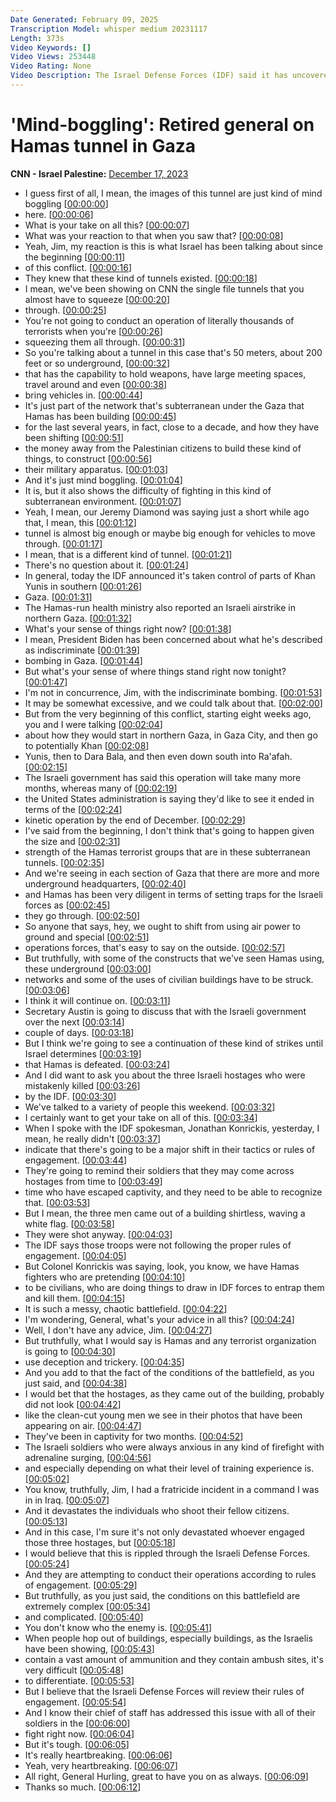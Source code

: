 ```yaml
---
Date Generated: February 09, 2025
Transcription Model: whisper medium 20231117
Length: 373s
Video Keywords: []
Video Views: 253448
Video Rating: None
Video Description: The Israel Defense Forces (IDF) said it has uncovered "the biggest Hamas tunnel" in Gaza, spanning a length of 2.5 miles. CNN military analyst Lt. Gen. Mark Hertling (Ret.) discusses. #CNN #News
---
```


# 'Mind-boggling': Retired general on Hamas tunnel in Gaza
**CNN - Israel Palestine:** [December 17, 2023](https://www.youtube.com/watch?v=8cQ7zYQlPyg)
*  I guess first of all, I mean, the images of this tunnel are just kind of mind boggling [[00:00:00](https://www.youtube.com/watch?v=8cQ7zYQlPyg&t=0.0s)]
*  here. [[00:00:06](https://www.youtube.com/watch?v=8cQ7zYQlPyg&t=6.5200000000000005s)]
*  What is your take on all this? [[00:00:07](https://www.youtube.com/watch?v=8cQ7zYQlPyg&t=7.5200000000000005s)]
*  What was your reaction to that when you saw that? [[00:00:08](https://www.youtube.com/watch?v=8cQ7zYQlPyg&t=8.88s)]
*  Yeah, Jim, my reaction is this is what Israel has been talking about since the beginning [[00:00:11](https://www.youtube.com/watch?v=8cQ7zYQlPyg&t=11.24s)]
*  of this conflict. [[00:00:16](https://www.youtube.com/watch?v=8cQ7zYQlPyg&t=16.96s)]
*  They knew that these kind of tunnels existed. [[00:00:18](https://www.youtube.com/watch?v=8cQ7zYQlPyg&t=18.28s)]
*  I mean, we've been showing on CNN the single file tunnels that you almost have to squeeze [[00:00:20](https://www.youtube.com/watch?v=8cQ7zYQlPyg&t=20.52s)]
*  through. [[00:00:25](https://www.youtube.com/watch?v=8cQ7zYQlPyg&t=25.32s)]
*  You're not going to conduct an operation of literally thousands of terrorists when you're [[00:00:26](https://www.youtube.com/watch?v=8cQ7zYQlPyg&t=26.32s)]
*  squeezing them all through. [[00:00:31](https://www.youtube.com/watch?v=8cQ7zYQlPyg&t=31.12s)]
*  So you're talking about a tunnel in this case that's 50 meters, about 200 feet or so underground, [[00:00:32](https://www.youtube.com/watch?v=8cQ7zYQlPyg&t=32.76s)]
*  that has the capability to hold weapons, have large meeting spaces, travel around and even [[00:00:38](https://www.youtube.com/watch?v=8cQ7zYQlPyg&t=38.66s)]
*  bring vehicles in. [[00:00:44](https://www.youtube.com/watch?v=8cQ7zYQlPyg&t=44.32s)]
*  It's just part of the network that's subterranean under the Gaza that Hamas has been building [[00:00:45](https://www.youtube.com/watch?v=8cQ7zYQlPyg&t=45.32s)]
*  for the last several years, in fact, close to a decade, and how they have been shifting [[00:00:51](https://www.youtube.com/watch?v=8cQ7zYQlPyg&t=51.68s)]
*  the money away from the Palestinian citizens to build these kind of things, to construct [[00:00:56](https://www.youtube.com/watch?v=8cQ7zYQlPyg&t=56.44s)]
*  their military apparatus. [[00:01:03](https://www.youtube.com/watch?v=8cQ7zYQlPyg&t=63.2s)]
*  And it's just mind boggling. [[00:01:04](https://www.youtube.com/watch?v=8cQ7zYQlPyg&t=64.76s)]
*  It is, but it also shows the difficulty of fighting in this kind of subterranean environment. [[00:01:07](https://www.youtube.com/watch?v=8cQ7zYQlPyg&t=67.12s)]
*  Yeah, I mean, our Jeremy Diamond was saying just a short while ago that, I mean, this [[00:01:12](https://www.youtube.com/watch?v=8cQ7zYQlPyg&t=72.2s)]
*  tunnel is almost big enough or maybe big enough for vehicles to move through. [[00:01:17](https://www.youtube.com/watch?v=8cQ7zYQlPyg&t=77.92s)]
*  I mean, that is a different kind of tunnel. [[00:01:21](https://www.youtube.com/watch?v=8cQ7zYQlPyg&t=81.28s)]
*  There's no question about it. [[00:01:24](https://www.youtube.com/watch?v=8cQ7zYQlPyg&t=84.92s)]
*  In general, today the IDF announced it's taken control of parts of Khan Yunis in southern [[00:01:26](https://www.youtube.com/watch?v=8cQ7zYQlPyg&t=86.88s)]
*  Gaza. [[00:01:31](https://www.youtube.com/watch?v=8cQ7zYQlPyg&t=91.16s)]
*  The Hamas-run health ministry also reported an Israeli airstrike in northern Gaza. [[00:01:32](https://www.youtube.com/watch?v=8cQ7zYQlPyg&t=92.16s)]
*  What's your sense of things right now? [[00:01:38](https://www.youtube.com/watch?v=8cQ7zYQlPyg&t=98.56s)]
*  I mean, President Biden has been concerned about what he's described as indiscriminate [[00:01:39](https://www.youtube.com/watch?v=8cQ7zYQlPyg&t=99.76s)]
*  bombing in Gaza. [[00:01:44](https://www.youtube.com/watch?v=8cQ7zYQlPyg&t=104.88s)]
*  But what's your sense of where things stand right now tonight? [[00:01:47](https://www.youtube.com/watch?v=8cQ7zYQlPyg&t=107.75999999999999s)]
*  I'm not in concurrence, Jim, with the indiscriminate bombing. [[00:01:53](https://www.youtube.com/watch?v=8cQ7zYQlPyg&t=113.6s)]
*  It may be somewhat excessive, and we could talk about that. [[00:02:00](https://www.youtube.com/watch?v=8cQ7zYQlPyg&t=120.16s)]
*  But from the very beginning of this conflict, starting eight weeks ago, you and I were talking [[00:02:04](https://www.youtube.com/watch?v=8cQ7zYQlPyg&t=124.28s)]
*  about how they would start in northern Gaza, in Gaza City, and then go to potentially Khan [[00:02:08](https://www.youtube.com/watch?v=8cQ7zYQlPyg&t=128.84s)]
*  Yunis, then to Dara Bala, and then even down south into Ra'afah. [[00:02:15](https://www.youtube.com/watch?v=8cQ7zYQlPyg&t=135.07999999999998s)]
*  The Israeli government has said this operation will take many more months, whereas many of [[00:02:19](https://www.youtube.com/watch?v=8cQ7zYQlPyg&t=139.64s)]
*  the United States administration is saying they'd like to see it ended in terms of the [[00:02:24](https://www.youtube.com/watch?v=8cQ7zYQlPyg&t=144.83999999999997s)]
*  kinetic operation by the end of December. [[00:02:29](https://www.youtube.com/watch?v=8cQ7zYQlPyg&t=149.12s)]
*  I've said from the beginning, I don't think that's going to happen given the size and [[00:02:31](https://www.youtube.com/watch?v=8cQ7zYQlPyg&t=151.72s)]
*  strength of the Hamas terrorist groups that are in these subterranean tunnels. [[00:02:35](https://www.youtube.com/watch?v=8cQ7zYQlPyg&t=155.23999999999998s)]
*  And we're seeing in each section of Gaza that there are more and more underground headquarters, [[00:02:40](https://www.youtube.com/watch?v=8cQ7zYQlPyg&t=160.48s)]
*  and Hamas has been very diligent in terms of setting traps for the Israeli forces as [[00:02:45](https://www.youtube.com/watch?v=8cQ7zYQlPyg&t=165.28s)]
*  they go through. [[00:02:50](https://www.youtube.com/watch?v=8cQ7zYQlPyg&t=170.32s)]
*  So anyone that says, hey, we ought to shift from using air power to ground and special [[00:02:51](https://www.youtube.com/watch?v=8cQ7zYQlPyg&t=171.32s)]
*  operations forces, that's easy to say on the outside. [[00:02:57](https://www.youtube.com/watch?v=8cQ7zYQlPyg&t=177.07999999999998s)]
*  But truthfully, with some of the constructs that we've seen Hamas using, these underground [[00:03:00](https://www.youtube.com/watch?v=8cQ7zYQlPyg&t=180.48s)]
*  networks and some of the uses of civilian buildings have to be struck. [[00:03:06](https://www.youtube.com/watch?v=8cQ7zYQlPyg&t=186.56s)]
*  I think it will continue on. [[00:03:11](https://www.youtube.com/watch?v=8cQ7zYQlPyg&t=191.76000000000002s)]
*  Secretary Austin is going to discuss that with the Israeli government over the next [[00:03:14](https://www.youtube.com/watch?v=8cQ7zYQlPyg&t=194.28s)]
*  couple of days. [[00:03:18](https://www.youtube.com/watch?v=8cQ7zYQlPyg&t=198.64000000000001s)]
*  But I think we're going to see a continuation of these kind of strikes until Israel determines [[00:03:19](https://www.youtube.com/watch?v=8cQ7zYQlPyg&t=199.64000000000001s)]
*  that Hamas is defeated. [[00:03:24](https://www.youtube.com/watch?v=8cQ7zYQlPyg&t=204.52s)]
*  And I did want to ask you about the three Israeli hostages who were mistakenly killed [[00:03:26](https://www.youtube.com/watch?v=8cQ7zYQlPyg&t=206.64000000000001s)]
*  by the IDF. [[00:03:30](https://www.youtube.com/watch?v=8cQ7zYQlPyg&t=210.16000000000003s)]
*  We've talked to a variety of people this weekend. [[00:03:32](https://www.youtube.com/watch?v=8cQ7zYQlPyg&t=212.76000000000002s)]
*  I certainly want to get your take on all of this. [[00:03:34](https://www.youtube.com/watch?v=8cQ7zYQlPyg&t=214.84s)]
*  When I spoke with the IDF spokesman, Jonathan Konrickis, yesterday, I mean, he really didn't [[00:03:37](https://www.youtube.com/watch?v=8cQ7zYQlPyg&t=217.52s)]
*  indicate that there's going to be a major shift in their tactics or rules of engagement. [[00:03:44](https://www.youtube.com/watch?v=8cQ7zYQlPyg&t=224.16s)]
*  They're going to remind their soldiers that they may come across hostages from time to [[00:03:49](https://www.youtube.com/watch?v=8cQ7zYQlPyg&t=229.68s)]
*  time who have escaped captivity, and they need to be able to recognize that. [[00:03:53](https://www.youtube.com/watch?v=8cQ7zYQlPyg&t=233.44s)]
*  But I mean, the three men came out of a building shirtless, waving a white flag. [[00:03:58](https://www.youtube.com/watch?v=8cQ7zYQlPyg&t=238.76000000000002s)]
*  They were shot anyway. [[00:04:03](https://www.youtube.com/watch?v=8cQ7zYQlPyg&t=243.38s)]
*  The IDF says those troops were not following the proper rules of engagement. [[00:04:05](https://www.youtube.com/watch?v=8cQ7zYQlPyg&t=245.85999999999999s)]
*  But Colonel Konrickis was saying, look, you know, we have Hamas fighters who are pretending [[00:04:10](https://www.youtube.com/watch?v=8cQ7zYQlPyg&t=250.78s)]
*  to be civilians, who are doing things to draw in IDF forces to entrap them and kill them. [[00:04:15](https://www.youtube.com/watch?v=8cQ7zYQlPyg&t=255.62s)]
*  It is such a messy, chaotic battlefield. [[00:04:22](https://www.youtube.com/watch?v=8cQ7zYQlPyg&t=262.44s)]
*  I'm wondering, General, what's your advice in all this? [[00:04:24](https://www.youtube.com/watch?v=8cQ7zYQlPyg&t=264.78s)]
*  Well, I don't have any advice, Jim. [[00:04:27](https://www.youtube.com/watch?v=8cQ7zYQlPyg&t=267.65999999999997s)]
*  But truthfully, what I would say is Hamas and any terrorist organization is going to [[00:04:30](https://www.youtube.com/watch?v=8cQ7zYQlPyg&t=270.38s)]
*  use deception and trickery. [[00:04:35](https://www.youtube.com/watch?v=8cQ7zYQlPyg&t=275.14s)]
*  And you add to that the fact of the conditions of the battlefield, as you just said, and [[00:04:38](https://www.youtube.com/watch?v=8cQ7zYQlPyg&t=278.06s)]
*  I would bet that the hostages, as they came out of the building, probably did not look [[00:04:42](https://www.youtube.com/watch?v=8cQ7zYQlPyg&t=282.46s)]
*  like the clean-cut young men we see in their photos that have been appearing on air. [[00:04:47](https://www.youtube.com/watch?v=8cQ7zYQlPyg&t=287.14s)]
*  They've been in captivity for two months. [[00:04:52](https://www.youtube.com/watch?v=8cQ7zYQlPyg&t=292.5s)]
*  The Israeli soldiers who were always anxious in any kind of firefight with adrenaline surging, [[00:04:56](https://www.youtube.com/watch?v=8cQ7zYQlPyg&t=296.94s)]
*  and especially depending on what their level of training experience is. [[00:05:02](https://www.youtube.com/watch?v=8cQ7zYQlPyg&t=302.98s)]
*  You know, truthfully, Jim, I had a fratricide incident in a command I was in in Iraq. [[00:05:07](https://www.youtube.com/watch?v=8cQ7zYQlPyg&t=307.18s)]
*  And it devastates the individuals who shoot their fellow citizens. [[00:05:13](https://www.youtube.com/watch?v=8cQ7zYQlPyg&t=313.82s)]
*  And in this case, I'm sure it's not only devastated whoever engaged those three hostages, but [[00:05:18](https://www.youtube.com/watch?v=8cQ7zYQlPyg&t=318.86s)]
*  I would believe that this is rippled through the Israeli Defense Forces. [[00:05:24](https://www.youtube.com/watch?v=8cQ7zYQlPyg&t=324.70000000000005s)]
*  And they are attempting to conduct their operations according to rules of engagement. [[00:05:29](https://www.youtube.com/watch?v=8cQ7zYQlPyg&t=329.26000000000005s)]
*  But truthfully, as you just said, the conditions on this battlefield are extremely complex [[00:05:34](https://www.youtube.com/watch?v=8cQ7zYQlPyg&t=334.66s)]
*  and complicated. [[00:05:40](https://www.youtube.com/watch?v=8cQ7zYQlPyg&t=340.26000000000005s)]
*  You don't know who the enemy is. [[00:05:41](https://www.youtube.com/watch?v=8cQ7zYQlPyg&t=341.70000000000005s)]
*  When people hop out of buildings, especially buildings, as the Israelis have been showing, [[00:05:43](https://www.youtube.com/watch?v=8cQ7zYQlPyg&t=343.66s)]
*  contain a vast amount of ammunition and they contain ambush sites, it's very difficult [[00:05:48](https://www.youtube.com/watch?v=8cQ7zYQlPyg&t=348.78000000000003s)]
*  to differentiate. [[00:05:53](https://www.youtube.com/watch?v=8cQ7zYQlPyg&t=353.78s)]
*  But I believe that the Israeli Defense Forces will review their rules of engagement. [[00:05:54](https://www.youtube.com/watch?v=8cQ7zYQlPyg&t=354.78s)]
*  And I know their chief of staff has addressed this issue with all of their soldiers in the [[00:06:00](https://www.youtube.com/watch?v=8cQ7zYQlPyg&t=360.05999999999995s)]
*  fight right now. [[00:06:04](https://www.youtube.com/watch?v=8cQ7zYQlPyg&t=364.05999999999995s)]
*  But it's tough. [[00:06:05](https://www.youtube.com/watch?v=8cQ7zYQlPyg&t=365.05999999999995s)]
*  It's really heartbreaking. [[00:06:06](https://www.youtube.com/watch?v=8cQ7zYQlPyg&t=366.05999999999995s)]
*  Yeah, very heartbreaking. [[00:06:07](https://www.youtube.com/watch?v=8cQ7zYQlPyg&t=367.05999999999995s)]
*  All right, General Hurling, great to have you on as always. [[00:06:09](https://www.youtube.com/watch?v=8cQ7zYQlPyg&t=369.21999999999997s)]
*  Thanks so much. [[00:06:12](https://www.youtube.com/watch?v=8cQ7zYQlPyg&t=372.26s)]
